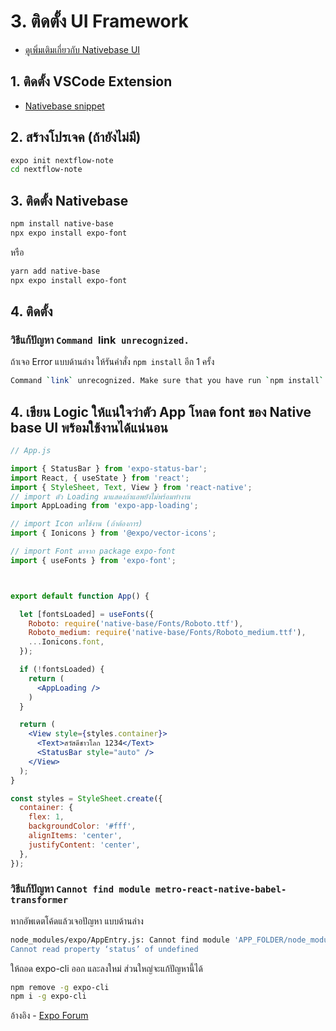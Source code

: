 
# 3. ติดตั้ง UI Framework

- [ดูเพิ่มเติมเกี่ยวกับ Nativebase UI](https://docs.nativebase.io/Components.html#Components)

## 1. ติดตั้ง VSCode Extension

- [Nativebase snippet](https://marketplace.visualstudio.com/items?itemName=GeekyAnts.nativebase-snippets)

## 2. สร้างโปรเจค (ถ้ายังไม่มี)

```bash
expo init nextflow-note
cd nextflow-note
```

## 3. ติดตั้ง Nativebase

```bash
npm install native-base
npx expo install expo-font
```

หรือ

```bash
yarn add native-base
npx expo install expo-font
```

## 4. ติดตั้ง 

### วิธีแก้ปัญหา `Command `link` unrecognized.`

ถ้าเจอ Error แบบด้านล่าง ให้รันคำสั่ง `npm install` อีก 1 ครั้ง

```bash
Command `link` unrecognized. Make sure that you have run `npm install` and that you are inside a react-native project.
```

## 4. เขียน Logic ให้แน่ใจว่าตัว App โหลด font ของ Native base UI พร้อมใช้งานได้แน่นอน

```jsx
// App.js

import { StatusBar } from 'expo-status-bar';
import React, { useState } from 'react';
import { StyleSheet, Text, View } from 'react-native';
// import ตัว Loading มาแสดงถ้าแอพยังไม่พร้อมทำงาน
import AppLoading from 'expo-app-loading';

// import Icon มาใช้งาน (ถ้าต้องการ)
import { Ionicons } from '@expo/vector-icons';

// import Font มาจาก package expo-font
import { useFonts } from 'expo-font';



export default function App() {

  let [fontsLoaded] = useFonts({
    Roboto: require('native-base/Fonts/Roboto.ttf'),
    Roboto_medium: require('native-base/Fonts/Roboto_medium.ttf'),
    ...Ionicons.font,
  });

  if (!fontsLoaded) {
    return (
      <AppLoading />
    )
  }

  return (
    <View style={styles.container}>
      <Text>สวัสดีชาวโลก 1234</Text>
      <StatusBar style="auto" />
    </View>
  );
}

const styles = StyleSheet.create({
  container: {
    flex: 1,
    backgroundColor: '#fff',
    alignItems: 'center',
    justifyContent: 'center',
  },
});

```


### วิธีแก้ปัญหา `Cannot find module metro-react-native-babel-transformer`

หากอัพเดตโค้ดแล้วเจอปัญหา แบบด้านล่าง

```bash
node_modules/expo/AppEntry.js: Cannot find module 'APP_FOLDER/node_modules/@react-native-community/cli/node_modules/metro-react-native-babel-transformer/src/index.js’
Cannot read property ‘status’ of undefined
```

ให้ถอด expo-cli ออก และลงใหม่ ส่วนใหญ่จะแก้ปัญหานี้ได้

```bash
npm remove -g expo-cli
npm i -g expo-cli
```

อ้างอิง - [Expo Forum](https://forums.expo.io/t/upgrade-expo-to-v33/23568)
